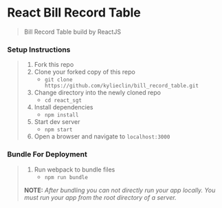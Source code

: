 # React Bill Record Table

> Bill Record Table build by ReactJS

### Setup Instructions

> 1. Fork this repo
> 1. Clone your forked copy of this repo
>    - `git clone https://github.com/kylieclin/bill_record_table.git`
> 1. Change directory into the newly cloned repo
>    - `cd react_sgt`
> 1. Install dependencies 
>    - `npm install`
> 1. Start dev server
>    - `npm start`
> 1. Open a browser and navigate to `localhost:3000`

### Bundle For Deployment

> 1. Run webpack to bundle files
>    - `npm run bundle`
> 
> **NOTE:** *After bundling you can not directly run your app locally. You must run your app from the root directory of a server.*

